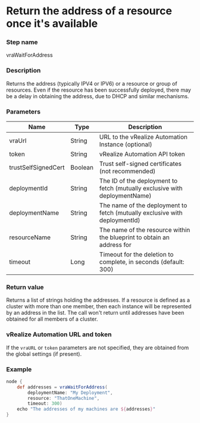 # Return the address of a resource once it's available

### Step name
vraWaitForAddress

### Description
Returns the address (typically IPV4 or IPV6) or a resource or group of resources. Even
if the resource has been successfully deployed, there may be a delay in obtaining the
address, due to DHCP and similar mechanisms.

### Parameters
| Name | Type | Description |
|------|------|-------------|
| vraUrl | String | URL to the vRealize Automation Instance (optional) |
| token | String | vRealize Automation API token |
| trustSelfSignedCert | Boolean | Trust self-signed certificates (not recommended) |
| deploymentId | String |The ID of the deployment to fetch (mutually exclusive with deploymentName) |
| deploymentName | String | The name of the deployment to fetch (mutually exclusive with deploymentId) |
| resourceName | String | The name of the resource within the blueprint to obtain an address for |
| timeout | Long | Timeout for the deletion to complete, in seconds (default: 300) |

### Return value
Returns a list of strings holding the addresses. If a resource is defined as a cluster with
more than one member, then each instance will be represented by an address in the list. The 
call won't return until addresses have been obtained for all members of a cluster.

### vRealize Automation URL and token
If the ```vraURL``` or ```token``` parameters are not specified, they are obtained from the 
global settings (if present).

### Example
```groovy
node {
    def addresses = vraWaitForAddress(
        deploymentName: "My Deployment",
        resource: "ThatOneMachine",
        timeout: 300)
    echo "The addresses of my machines are ${addresses}"
}
```
